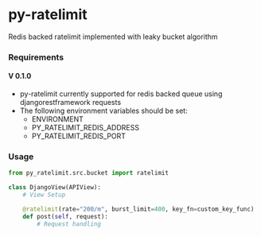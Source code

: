 # py-ratelimit
Redis backed ratelimit implemented with leaky bucket algorithm

### Requirements

#### V 0.1.0

- py-ratelimit currently supported for redis backed queue using djangorestframework requests
- The following environment variables should be set:
  - ENVIRONMENT
  - PY_RATELIMIT_REDIS_ADDRESS
  - PY_RATELIMIT_REDIS_PORT

### Usage

```python
from py_ratelimit.src.bucket import ratelimit

class DjangoView(APIView):
    # View Setup

    @ratelimit(rate="200/m", burst_limit=400, key_fn=custom_key_func)
    def post(self, request):
        # Request handling
```
